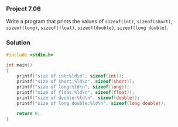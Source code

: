 ### Project 7.06
Write a program that prints the values of `sizeof(int)`, `sizeof(short)`, `sizeof(long)`, `sizeof(float)`, `sizeof(double)`, `sizeof(long double)`.

### Solution
```c
#include <stdio.h>

int main()
{
    printf("size of int:%ld\n", sizeof(int));
    printf("size of short:%ld\n", sizeof(short));
    printf("size of long:%ld\n", sizeof(long));
    printf("size of float:%ld\n", sizeof(float));
    printf("size of double:%ld\n", sizeof(double));
    printf("size of long double:%ld\n", sizeof(long double));

    return 0;
}
```
